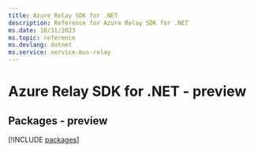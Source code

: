 ```yaml
---
title: Azure Relay SDK for .NET
description: Reference for Azure Relay SDK for .NET
ms.date: 10/31/2023
ms.topic: reference
ms.devlang: dotnet
ms.service: service-bus-relay
---
```

# Azure Relay SDK for .NET - preview
## Packages - preview
[!INCLUDE [packages](relay-index.md)]